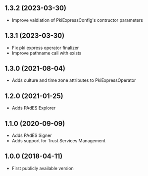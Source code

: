 ## 1.3.2 (2023-03-30)
* Improve valdiation of PkiExpressConfig's contructor parameters

## 1.3.1 (2023-03-30)
* Fix pki express operator finalizer
* Improve pathname call with exists

## 1.3.0 (2021-08-04)
* Adds culture and time zone attributes to PkiExpressOperator

## 1.2.0 (2021-01-25)
* Adds PAdES Explorer

## 1.1.0 (2020-09-09)
* Adds PAdES Signer
* Adds support for Trust Services Management

## 1.0.0 (2018-04-11)
* First publicly available version
